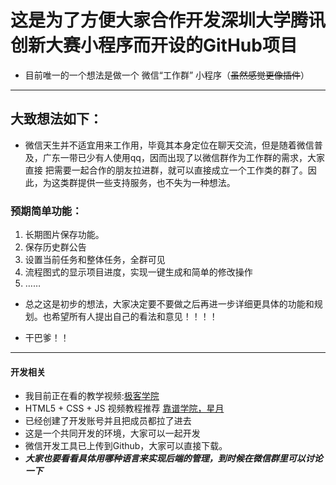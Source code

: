 # 这是为了方便大家合作开发深圳大学腾讯创新大赛小程序而开设的GitHub项目
- 目前唯一的一个想法是做一个 微信“工作群” 小程序（~~虽然感觉更像插件~~）
---

## 大致想法如下：
- 微信天生并不适宜用来工作用，毕竟其本身定位在聊天交流，但是随着微信普及，广东一带已少有人使用qq，因而出现了以微信群作为工作群的需求，大家直接
把需要一起合作的朋友拉进群，就可以直接成立一个工作类的群了。因此，为这类群提供一些支持服务，也不失为一种想法。
### 预期简单功能：
1. 长期图片保存功能。
2. 保存历史群公告
3. 设置当前任务和整体任务，全群可见
4. 流程图式的显示项目进度，实现一键生成和简单的修改操作
5. ……

- 总之这是初步的想法，大家决定要不要做之后再进一步详细更具体的功能和规划。也希望所有人提出自己的看法和意见！！！！

- 干巴爹！！
---

#### 开发相关
- 我目前正在看的教学视频:[极客学院](https://www.bilibili.com/video/av11938917/?p=4)
- HTML5 + CSS + JS 视频教程推荐 [靠谱学院，星月](https://www.bilibili.com/video/av5862916?p=15)
- 已经创建了开发账号并且把成员都拉了进去
- 这是一个共同开发的环境，大家可以一起开发
- 微信开发工具已上传到Github，大家可以直接下载。
- ***大家也要看看具体用哪种语言来实现后端的管理，到时候在微信群里可以讨论一下***
